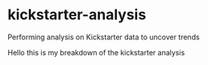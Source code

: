 # kickstarter-analysis
Performing analysis on Kickstarter data to uncover trends


Hello this is my breakdown of the kickstarter analysis
